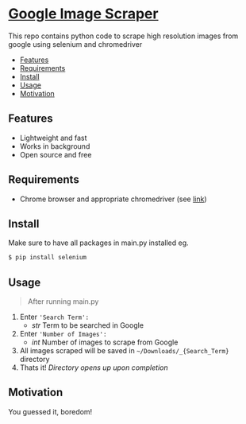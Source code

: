 # [Google Image Scraper](https://github.com/BlackDagger007/Google-Image-scraper)
This repo contains python code to scrape high resolution images from google using selenium and chromedriver

* [Features](#features)
* [Requirements](#requirements)
* [Install](#install)
* [Usage](#usage)
* [Motivation](#motivation)

## Features
* Lightweight and fast
* Works in background
* Open source and free

## Requirements
* Chrome browser and appropriate chromedriver (see [link](https://chromedriver.chromium.org/downloads#h.p_ID_32))

## Install
Make sure to have all packages in main.py installed eg.
  ```sh
  $ pip install selenium
  ```
  
  ## Usage
  > After running main.py
  1. Enter `'Search Term':` 
     * _str_ Term to be searched in Google
  2. Enter `'Number of Images':` 
     * _int_ Number of images to scrape from Google
  4. All images scraped will be saved in `~/Downloads/_{Search_Term}` directory
  3. Thats it! _Directory opens up upon completion_
  
  ## Motivation
  You guessed it, boredom!
